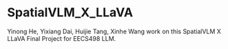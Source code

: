 # SpatialVLM_X_LLaVA
Yinong He, Yixiang Dai, Huijie Tang, Xinhe Wang work on this SpatialVLM X LLaVA Final Project for EECS498 LLM.
